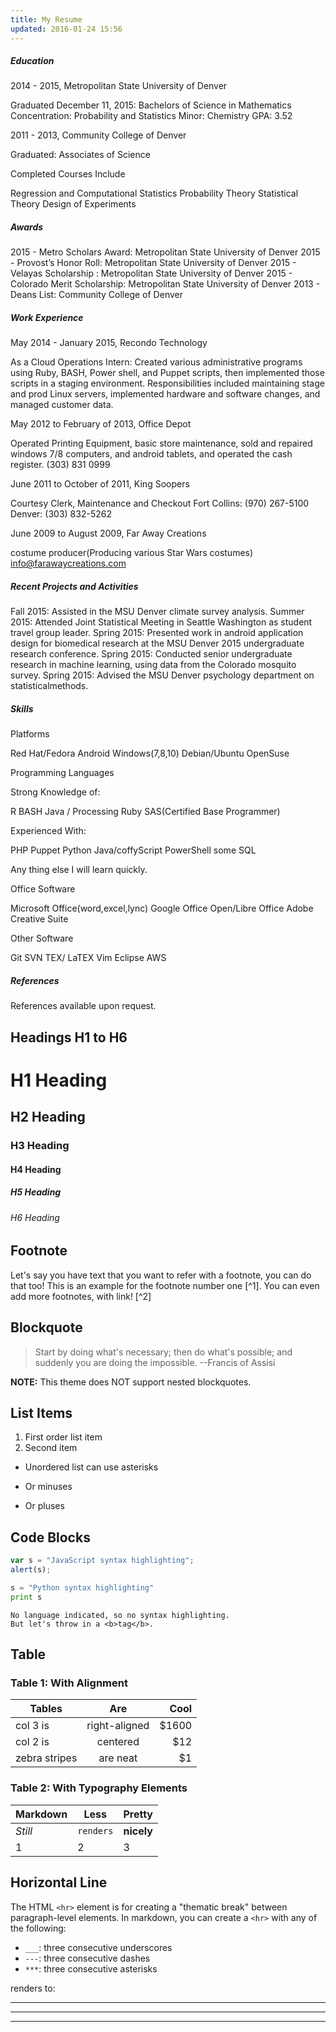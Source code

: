 ```yaml
---
title: My Resume
updated: 2016-01-24 15:56
---
```






##### Education


 2014 - 2015, Metropolitan State University of Denver

Graduated December 11, 2015: Bachelors of Science in Mathematics
Concentration: Probability and Statistics
Minor: Chemistry
GPA: 3.52

2011 - 2013, Community College of Denver

Graduated: Associates of Science


Completed Courses Include

Regression and Computational Statistics
Probability Theory
Statistical Theory
Design of Experiments







##### Awards


2015 - Metro Scholars Award: Metropolitan State University of Denver
2015 - Provost’s Honor Roll: Metropolitan State University of Denver
2015 - Velayas Scholarship : Metropolitan State University of Denver
2015 - Colorado Merit Scholarship: Metropolitan State University of Denver
2013 - Deans List: Community College of Denver





##### Work Experience


May 2014 - January 2015, Recondo Technology
 
As a Cloud Operations Intern: 
Created various administrative programs using Ruby, BASH, Power shell, and Puppet scripts, then implemented those scripts in a staging environment. Responsibilities included maintaining stage and prod Linux servers, implemented hardware and software changes, and managed customer data.

May 2012 to February of 2013, Office Depot
 
Operated Printing Equipment, basic store maintenance, sold and repaired windows 7/8 computers, and android tablets, and operated the cash register.
(303) 831 0999

June 2011 to October of 2011, King Soopers

Courtesy Clerk, Maintenance and Checkout
Fort Collins: (970) 267-5100
Denver: (303) 832-5262

June 2009 to August 2009, Far Away Creations

costume producer(Producing various Star Wars costumes)
info@farawaycreations.com



##### Recent Projects and Activities


Fall 2015: Assisted in the MSU Denver climate survey analysis.
Summer 2015: Attended Joint Statistical Meeting in Seattle Washington as student travel group leader.
Spring 2015: Presented work in android application design for biomedical research at the MSU Denver 2015 undergraduate research conference.
Spring 2015: Conducted senior undergraduate research in machine learning, using data from the Colorado mosquito survey.
Spring 2015: Advised the MSU Denver psychology department on statisticalmethods.




##### Skills



Platforms

Red Hat/Fedora
Android
Windows(7,8,10)
Debian/Ubuntu
OpenSuse

Programming Languages

Strong Knowledge of:

R
BASH
Java / Processing
Ruby
SAS(Certified Base Programmer)

Experienced With:

PHP
Puppet
Python
Java/coffyScript
PowerShell
some SQL

Any thing else I will learn quickly.

Office Software

Microsoft Office(word,excel,lync) 
Google Office
Open/Libre Office
Adobe Creative Suite

Other Software

Git
SVN 
TEX/ LaTEX
Vim
Eclipse
AWS



##### References


References available upon request.























## Headings H1 to H6

# H1 Heading

## H2 Heading

### H3 Heading

#### H4 Heading

##### H5 Heading

###### H6 Heading

<div class="divider"></div>

## Footnote

Let's say you have text that you want to refer with a footnote, you can do that too! This is an example for the footnote number one [^1]. You can even add more footnotes, with link! [^2]

<div class="divider"></div>

## Blockquote

> Start by doing what's necessary; then do what's possible; and suddenly you are doing the impossible. --Francis of Assisi

**NOTE:** This theme does NOT support nested blockquotes.

<div class="divider"></div>

## List Items

1. First order list item
2. Second item

* Unordered list can use asterisks                                                                          
- Or minuses
+ Or pluses

<div class="divider"></div>

## Code Blocks                                                                                              

```javascript
var s = "JavaScript syntax highlighting";
alert(s);
```

```python
s = "Python syntax highlighting"
print s
```

```
No language indicated, so no syntax highlighting.
But let's throw in a <b>tag</b>.
```

<div class="divider"></div>

## Table

### Table 1: With Alignment

| Tables        | Are           | Cool  |
| ------------- |:-------------:| -----:|
| col 3 is      | right-aligned | $1600 |
| col 2 is      | centered      |   $12 |
| zebra stripes | are neat      |    $1 |

### Table 2: With Typography Elements

Markdown | Less | Pretty
--- | --- | ---
*Still* | `renders` | **nicely**
1 | 2 | 3

<div class="divider"></div>

## Horizontal Line

The HTML `<hr>` element is for creating a "thematic break" between paragraph-level elements. In markdown, you can create a `<hr>` with any of the following:

* `___`: three consecutive underscores
* `---`: three consecutive dashes
* `***`: three consecutive asterisks

renders to:

___

---

***

<div class="divider"></div>

